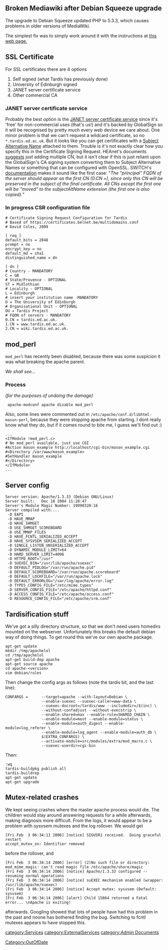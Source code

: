 ## Broken Mediawiki after Debian Squeeze upgrade

The upgrade to Debian Squeeze updated PHP to 5.3.3, which causes
problems in older versions of MediaWiki.

The simplest fix was to simply work around it with the instructions at
[this web
page.](http://icesquare.com/wordpress/mediawiki-error-parse-error-syntax-error-unexpected-t_namespace-expecting-t_string-in-usrlocalwwwapache22datawikiincludesnamespace-php-on-line-46/)

## SSL Certificate

For SSL certificates there are 4 options

1.  Self signed (what Tardis has previously done)
2.  University of Edinburgh signed
3.  JANET server certificate service
4.  Other commercial CA

### JANET server certificate service

Probably the best option is the [JANET server certificate
service](http://www.ja.net/services/scs/index.html) since it's 'free'
for non-commercial uses (that's us!) and it's backed by GlobalSign so it
will be recognised by pretty much every web device we care about. One
minor problem is that we can't request a wildcard certificate, so no
`*.tardis.ed.ac.uk`. But it looks like you can get certificates with a
[Subject Alternative
Name](http://www.globalsign.com/ssl/ssl-certificates/ssl-options/sans-multi-domain-ssl.htm)
attached to them. Trouble is it's not exactly clear how you specify this
in the Certificate Signing Request. HEAnet's documents
[suggests](https://scs.heanet.ie/node/17) just adding multiple CN, but
it isn't clear if this is just reliant upon the GlobalSign's CA signing
system converting them to Subject Alternative Names or something that
can be configured with OpenSSL. SWITCH's
[documentation](https://www.switch.ch/pki/scs/howto-request-multidnsnames.html)
makes it sound like the first case: "*The "principal" FQDN of the server
should appear as the first CN (0.CN =), since only this CN will be
preserved in the subject of the final certificate. All CNs except the
first one will be "moved" to the subjectAltName extension (the first one
is also copied).*"

### In progress CSR configuration file

    # Certificate Signing Request Configuration for Tardis
    # Based of https://certificates.belnet.be/multidomains.conf
    # David Coles, 2009

    [ req ]
    default_bits = 2048
    prompt = no
    encrypt_key = no
    default_md = sha1
    distinguished_name = dn

    [ dn ]
    # Country - MANDATORY
    C = GB
    # State/Provence - OPTIONAL
    ST = Midlothian
    # Locality - OPTIONAL
    L = Edinburgh
    # insert your institution name -MANDATORY
    O = The University of Edinburgh
    # Organisational Unit - OPTIONAL
    OU = Tardis Project
    # FQDN of servers - MANDATORY
    0.CN = tardis.ed.ac.uk.
    1.CN = www.tardis.ed.ac.uk.
    2.CN = wiki.tardis.ed.ac.uk.

## mod_perl

`mod_perl` has recently been disabled, because there was some suspicion
it was what breaking the apache parent.

*We shall see...*

### Process

*(for the purposes of undoing the damage)*

     apache-modconf apache disable mod_perl

Also, some lines were commented out in
`/etc/apache/conf.d/libhtml-mason-perl`, because they were stopping
apache from starting. I dont really know what they do, but if it comes
round to bite me, I guess we'll find out :)

    ...
    <IfModule !mod_perl.c>
    # No mod_perl available, just use CGI
    #Action mason_example http://localhost/cgi-bin/mason_example.cgi
    #<Directory /var/www/mason_example>
    #SetHandler mason_example
    #</Directory>
    </IfModule>
    ...

## Server config

    Server version: Apache/1.3.33 (Debian GNU/Linux)
    Server built:   Dec 18 2004 11:28:47
    Server's Module Magic Number: 19990320:16
    Server compiled with....
     -D EAPI
     -D HAVE_MMAP
     -D HAVE_SHMGET
     -D USE_SHMGET_SCOREBOARD
     -D USE_MMAP_FILES
     -D HAVE_FCNTL_SERIALIZED_ACCEPT
     -D HAVE_SYSVSEM_SERIALIZED_ACCEPT
     -D SINGLE_LISTEN_UNSERIALIZED_ACCEPT
     -D DYNAMIC_MODULE_LIMIT=64
     -D HARD_SERVER_LIMIT=4096
     -D HTTPD_ROOT="/usr"
     -D SUEXEC_BIN="/usr/lib/apache/suexec"
     -D DEFAULT_PIDLOG="/var/run/apache.pid"
     -D DEFAULT_SCOREBOARD="/var/run/apache.scoreboard"
     -D DEFAULT_LOCKFILE="/var/run/apache.lock"
     -D DEFAULT_ERRORLOG="/var/log/apache/error.log"
     -D TYPES_CONFIG_FILE="/etc/mime.types"
     -D SERVER_CONFIG_FILE="/etc/apache/httpd.conf"
     -D ACCESS_CONFIG_FILE="/etc/apache/access.conf"
     -D RESOURCE_CONFIG_FILE="/etc/apache/srm.conf"

## Tardisification stuff

We've got a silly directory structure, so that we don't need users
homedirs mounted on the webserver. Unfortunately this breaks the default
debian way of doing things. To get round this we've our own apache
package.

    apt-get update
    mkdir /tmp/apachelol
    cd /tmp/apachelol
    apt-get build-dep apache
    apt-get source apache
    cd apache-<version>
    vim debian/rules

Then change the config args as follows (note the tardis bit, and the
last line):

    CONFARGS =      --target=apache --with-layout=Debian \
                    --enable-suexec --suexec-caller=www-data \
                    --suexec-docroot=/tardis/www --includedir=/$(inc) \
                    --without-confadjust --without-execstrip \
                    --enable-shared=max --enable-rule=SHARED_CHAIN \
                    --enable-module=most --enable-module=status \
                    --enable-module=auth_digest --enable-module=log_referer \
                    --enable-module=log_agent --enable-module=auth_db \
                    $(EXTRA_CONFARGS) \
                    --activate-module=src/modules/extra/mod_macro.c \
                    --suexec-userdir=cgi-bin

Then:

    :wq
    tardis-buildpkg publish all
    tardis-buildrep
    apt-get update
    apt-get upgrade

## Mutex-related crashes

We kept seeing crashes where the master apache process would die. The
children would stay around answering requests for a while afterwards,
making diagnosis more difficult. From the logs, it would appear to be a
problem with sysvsem mutexes and the log rollover. We would get

    [Fri Feb  3 06:34:11 2006] [notice] SIGUSR1 received.  Doing graceful restart
    accept_mutex_on: Identifier removed

before the rollover, and

    [Fri Feb  3 06:34:14 2006] [error] (2)No such file or directory: mod_mime_magic: can't read magic file /etc/apache/share/magic
    [Fri Feb  3 06:34:14 2006] [notice] Apache/1.3.33 configured -- resuming normal operations
    [Fri Feb  3 06:34:14 2006] [notice] suEXEC mechanism enabled (wrapper: /usr/lib/apache/suexec)
    [Fri Feb  3 06:34:14 2006] [notice] Accept mutex: sysvsem (Default: sysvsem)
    [Fri Feb  3 06:34:14 2006] [alert] Child 15864 returned a Fatal error... \nApache is exiting!

afterwards. Googling showed that lots of people have had this problem in
the past and noone has bothered finding the bug. Switching to fcntl
mutexes appears to have stopped this.

[category:Services](category:Services "wikilink")
[category:ExternalServices](category:ExternalServices "wikilink")
[category:Admin Documents](category:Admin_Documents "wikilink")

[Category:OutOfDate](Category:OutOfDate "wikilink")